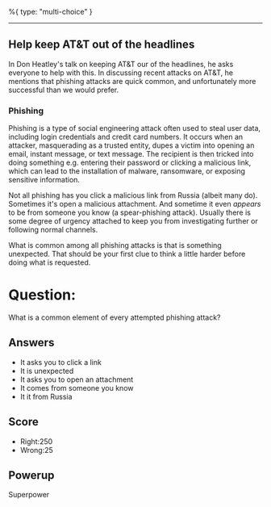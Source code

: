 %{
 type: "multi-choice"
}

---
## Help keep AT&T out of the headlines

In Don Heatley's talk on keeping AT&T our of the headlines,
he asks everyone to help with this.
In discussing recent attacks on AT&T, he mentions that phishing
attacks are quick common, and unfortunately
more successful than we would prefer.

### Phishing

Phishing is a type of social engineering attack
often used to steal user data,
including login credentials and credit card numbers.
It occurs when an attacker, masquerading as a trusted entity,
dupes a victim into opening an email, instant message,
or text message.
The recipient is then tricked into
doing something e.g. entering their password
or clicking a malicious link,
which can lead to the installation of malware,
ransomware, or exposing sensitive information.

Not all phishing has you click a malicious link from Russia
(albeit many do).
Sometimes it's open a malicious attachment.
And sometime it even *appears* to be from someone you know
(a spear-phishing attack).
Usually there is some degree of urgency attached
to keep you from investigating further
or following normal channels.

What is common among all phishing attacks is
that is something unexpected.
That should be your first clue to think a little harder
before doing what is requested.



# Question:
What is a common element of every attempted phishing attack?

## Answers
- It asks you to click a link
- It is unexpected
- It asks you to open an attachment
- It comes from someone you know
- It it from Russia

## Score
- Right:250
- Wrong:25

## Powerup
Superpower
